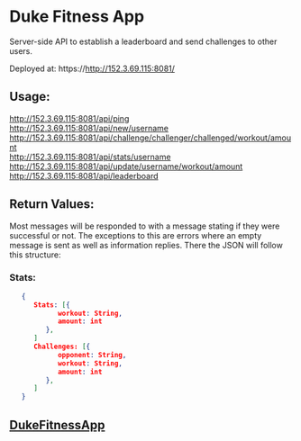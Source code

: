 # Duke Fitness App
Server-side API to establish a leaderboard and send challenges to other users.

Deployed at: 
https://http://152.3.69.115:8081/

## Usage: 
http://152.3.69.115:8081/api/ping  
http://152.3.69.115:8081/api/new/username   
http://152.3.69.115:8081/api/challenge/challenger/challenged/workout/amount  
http://152.3.69.115:8081/api/stats/username  
http://152.3.69.115:8081/api/update/username/workout/amount  
http://152.3.69.115:8081/api/leaderboard  
   
## Return Values:
Most messages will be responded to with a message stating if they were successful or not. The exceptions to this are errors where an empty message is sent as well as information replies. There the JSON will follow this structure:
### Stats:
```json
   {  
      Stats: [{  
            workout: String,  
            amount: int  
         },  
      ]  
      Challenges: [{  
            opponent: String,  
            workout: String,  
            amount: int  
         },  
      ]  
   }
```
   
## [DukeFitnessApp](https://github.com/Revilo2157/dukefitnessapp/)

